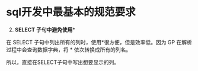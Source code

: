 
# sql开发中最基本的规范要求


2. **SELECT 子句中避免使用***

 在 SELECT 子句中列出所有的列时，使用*很方便，但是效率低。因为 GP 在解析过程中会查询数据字典，将 * 依次转换成所有的列名。





 所以，直接在SELECT子句中写出想要显示的列。

